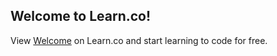 ## Welcome to Learn.co!


<p class='util--hide'>View <a href='https://learn.co/lessons/welcome'>Welcome</a> on Learn.co and start learning to code for free.</p>
